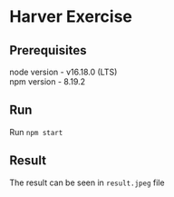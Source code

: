 # Harver Exercise

## Prerequisites

node version - v16.18.0 (LTS)<br />
npm version - 8.19.2

## Run

Run `npm start`

## Result

The result can be seen in `result.jpeg` file
